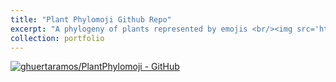 ```yaml
---
title: "Plant Phylomoji Github Repo"
excerpt: "A phylogeny of plants represented by emojis <br/><img src='https://raw.githubusercontent.com/ghuertaramos/PlantPhylomoji/master/data/StrictPhylomoji.png'>"
collection: portfolio
---
```


[![ghuertaramos/PlantPhylomoji - GitHub](https://gh-card.dev/repos/ghuertaramos/PlantPhylomoji.svg)](https://github.com/ghuertaramos/PlantPhylomoji)
